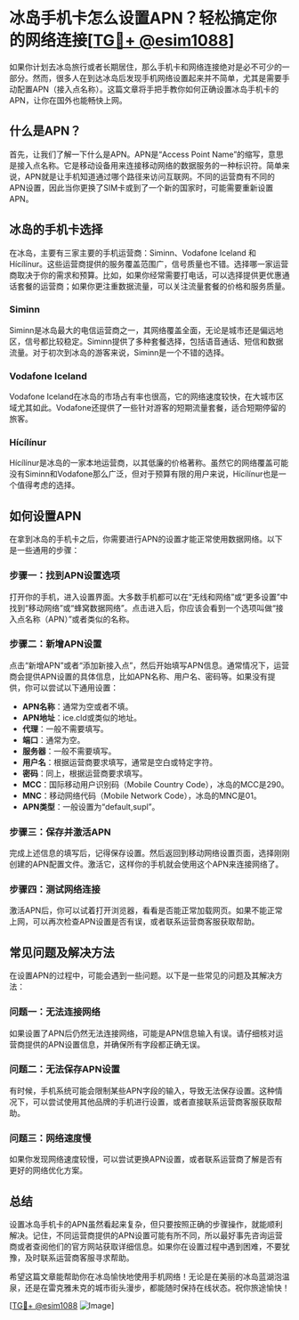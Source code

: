 # 冰岛手机卡怎么设置APN？轻松搞定你的网络连接[[TG💪+ @esim1088](https://t.me/s/esim1088)]

如果你计划去冰岛旅行或者长期居住，那么手机卡和网络连接绝对是必不可少的一部分。然而，很多人在到达冰岛后发现手机网络设置起来并不简单，尤其是需要手动配置APN（接入点名称）。这篇文章将手把手教你如何正确设置冰岛手机卡的APN，让你在国外也能畅快上网。

## 什么是APN？

首先，让我们了解一下什么是APN。APN是“Access Point Name”的缩写，意思是接入点名称。它是移动设备用来连接移动网络的数据服务的一种标识符。简单来说，APN就是让手机知道通过哪个路径来访问互联网。不同的运营商有不同的APN设置，因此当你更换了SIM卡或到了一个新的国家时，可能需要重新设置APN。

## 冰岛的手机卡选择

在冰岛，主要有三家主要的手机运营商：Siminn、Vodafone Iceland 和 Hícílínur。这些运营商提供的服务覆盖范围广，信号质量也不错。选择哪一家运营商取决于你的需求和预算。比如，如果你经常需要打电话，可以选择提供更优惠通话套餐的运营商；如果你更注重数据流量，可以关注流量套餐的价格和服务质量。

### Siminn
Siminn是冰岛最大的电信运营商之一，其网络覆盖全面，无论是城市还是偏远地区，信号都比较稳定。Siminn提供了多种套餐选择，包括语音通话、短信和数据流量。对于初次到冰岛的游客来说，Siminn是一个不错的选择。

### Vodafone Iceland
Vodafone Iceland在冰岛的市场占有率也很高，它的网络速度较快，在大城市区域尤其如此。Vodafone还提供了一些针对游客的短期流量套餐，适合短期停留的旅客。

### Hícílínur
Hícílínur是冰岛的一家本地运营商，以其低廉的价格著称。虽然它的网络覆盖可能没有Siminn和Vodafone那么广泛，但对于预算有限的用户来说，Hícílínur也是一个值得考虑的选择。

## 如何设置APN

在拿到冰岛的手机卡之后，你需要进行APN的设置才能正常使用数据网络。以下是一些通用的步骤：

### 步骤一：找到APN设置选项
打开你的手机，进入设置界面。大多数手机都可以在“无线和网络”或“更多设置”中找到“移动网络”或“蜂窝数据网络”。点击进入后，你应该会看到一个选项叫做“接入点名称（APN）”或者类似的名称。

### 步骤二：新增APN设置
点击“新增APN”或者“添加新接入点”，然后开始填写APN信息。通常情况下，运营商会提供APN设置的具体信息，比如APN名称、用户名、密码等。如果没有提供，你可以尝试以下通用设置：

- **APN名称**：通常为空或者不填。
- **APN地址**：ice.cld或类似的地址。
- **代理**：一般不需要填写。
- **端口**：通常为空。
- **服务器**：一般不需要填写。
- **用户名**：根据运营商要求填写，通常是空白或特定字符。
- **密码**：同上，根据运营商要求填写。
- **MCC**：国际移动用户识别码（Mobile Country Code），冰岛的MCC是290。
- **MNC**：移动网络代码（Mobile Network Code），冰岛的MNC是01。
- **APN类型**：一般设置为“default,supl”。

### 步骤三：保存并激活APN
完成上述信息的填写后，记得保存设置。然后返回到移动网络设置页面，选择刚刚创建的APN配置文件。激活它，这样你的手机就会使用这个APN来连接网络了。

### 步骤四：测试网络连接
激活APN后，你可以试着打开浏览器，看看是否能正常加载网页。如果不能正常上网，可以再次检查APN设置是否有误，或者联系运营商客服获取帮助。

## 常见问题及解决方法

在设置APN的过程中，可能会遇到一些问题。以下是一些常见的问题及其解决方法：

### 问题一：无法连接网络
如果设置了APN后仍然无法连接网络，可能是APN信息输入有误。请仔细核对运营商提供的APN设置信息，并确保所有字段都正确无误。

### 问题二：无法保存APN设置
有时候，手机系统可能会限制某些APN字段的输入，导致无法保存设置。这种情况下，可以尝试使用其他品牌的手机进行设置，或者直接联系运营商客服获取帮助。

### 问题三：网络速度慢
如果你发现网络速度较慢，可以尝试更换APN设置，或者联系运营商了解是否有更好的网络优化方案。

## 总结

设置冰岛手机卡的APN虽然看起来复杂，但只要按照正确的步骤操作，就能顺利解决。记住，不同运营商提供的APN设置可能有所不同，所以最好事先咨询运营商或者查阅他们的官方网站获取详细信息。如果你在设置过程中遇到困难，不要犹豫，及时联系运营商客服寻求帮助。

希望这篇文章能帮助你在冰岛愉快地使用手机网络！无论是在美丽的冰岛蓝湖泡温泉，还是在雷克雅未克的城市街头漫步，都能随时保持在线状态。祝你旅途愉快！

[[TG💪+ @esim1088](https://t.me/s/esim1088) ![Image](https://i.postimg.cc/4NQfJmqS/Snipaste-2025-05-13-00-14-12.png)]